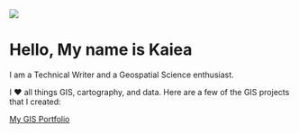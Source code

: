 

<!DOCTYPE html>
<html>
<body>

<img src="C:\Users\Kaiea\Documents\JMP 3630\Portfolio Banner.png">

<h1>Hello, My name is Kaiea</h1>
<p>I am a Technical Writer and a Geospatial Science enthusiast.</p>
<p>I &#9829; all things GIS, cartography, and data.  Here are a few of the GIS  projects that I created:</p>
<a href="https://geospatialscience601770360.wordpress.com/">My GIS Portfolio<a/>


<p>
</body>
</html>

